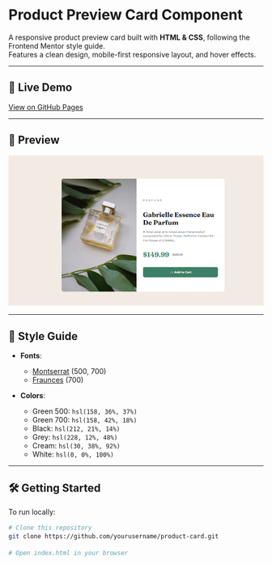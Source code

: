 # Product Preview Card Component

A responsive product preview card built with **HTML & CSS**, following the Frontend Mentor style guide.  
Features a clean design, mobile-first responsive layout, and hover effects.

---

## 🚀 Live Demo
[View on GitHub Pages](https://yourusername.github.io/product-card/)

---

## 📸 Preview
![Product Card Preview](./screenshot.png)

---

## 🎨 Style Guide

- **Fonts**:  
  - [Montserrat](https://fonts.google.com/specimen/Montserrat) (500, 700)  
  - [Fraunces](https://fonts.google.com/specimen/Fraunces) (700)  

- **Colors**:
  - Green 500: `hsl(158, 36%, 37%)`
  - Green 700: `hsl(158, 42%, 18%)`
  - Black: `hsl(212, 21%, 14%)`
  - Grey: `hsl(228, 12%, 48%)`
  - Cream: `hsl(30, 38%, 92%)`
  - White: `hsl(0, 0%, 100%)`

---

## 🛠️ Getting Started

To run locally:

```bash
# Clone this repository
git clone https://github.com/yourusername/product-card.git

# Open index.html in your browser

